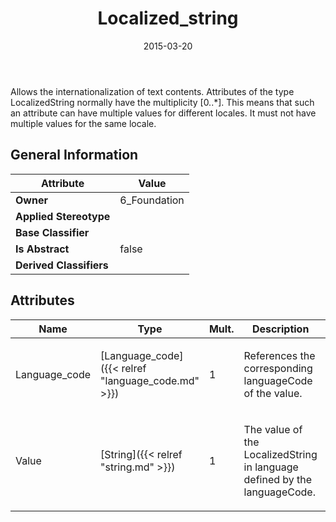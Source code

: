 ﻿---
title: Localized_string
toc: false
type: specs
date: "2015-03-20"
draft: false
specification: KBL
version: 2.4.sr1
documentType: "Recommendation"
elementType: Class
classes:
  - Localized_string
menu_name: kbl-2.4.sr1
---
<p> Allows the internationalization of text contents. Attributes of the type LocalizedString normally have the multiplicity [0..*]. This means that such an attribute can have multiple values for different locales. It must not have multiple values for the same locale.      </p>

## General Information

| Attribute               | Value |
|-------------------------|-------|
| **Owner**               | 6_Foundation |
| **Applied Stereotype**  |   |
| **Base Classifier**     |   |
| **Is Abstract**         | false |
| **Derived Classifiers** |   |

## Attributes
|  Name  |  Type  |  Mult.  |  Description  |  Owning Classifier  |
|--------|--------|---------|---------------|--------------|
|Language_code | [Language_code]({{< relref "language_code.md" >}}) | 1 | <p>References the corresponding languageCode of the value.  </p> | [Localized_string]({{< relref "localized_string.md" >}}) |
|Value | [String]({{< relref "string.md" >}}) | 1 | <p>The value of the LocalizedString in language defined by the languageCode. </p> | [Localized_string]({{< relref "localized_string.md" >}}) |

